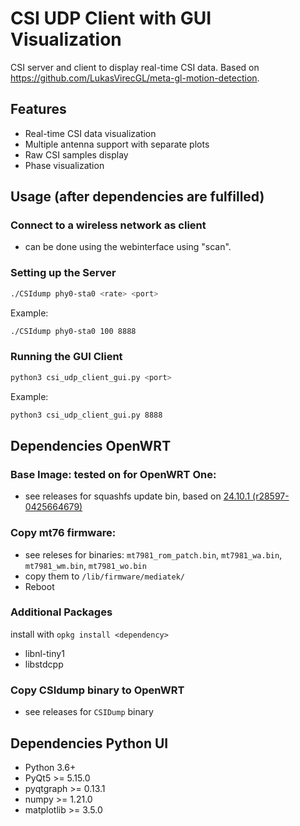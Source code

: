 # CSI UDP Client with GUI Visualization

CSI server and client to display real-time CSI data. Based on https://github.com/LukasVirecGL/meta-gl-motion-detection.

## Features

- Real-time CSI data visualization
- Multiple antenna support with separate plots
- Raw CSI samples display
- Phase visualization

## Usage (after dependencies are fulfilled)

### Connect to a wireless network as client
- can be done using the webinterface using "scan". 

### Setting up the Server

```bash
./CSIdump phy0-sta0 <rate> <port>
```

Example:
```bash
./CSIdump phy0-sta0 100 8888
```

### Running the GUI Client

```bash
python3 csi_udp_client_gui.py <port>
```

Example:
```bash
python3 csi_udp_client_gui.py 8888
```

## Dependencies OpenWRT

### Base Image: tested on for OpenWRT One:
-  see releases for squashfs update bin, based on [24.10.1 (r28597-0425664679)](https://firmware-selector.openwrt.org/?version=24.10.1&target=mediatek%2Ffilogic&id=openwrt_one)

### Copy mt76 firmware:
- see releses for binaries: `mt7981_rom_patch.bin`, `mt7981_wa.bin`, `mt7981_wm.bin`, `mt7981_wo.bin`
- copy them to `/lib/firmware/mediatek/`
- Reboot

### Additional Packages
install with `opkg install <dependency>`
- libnl-tiny1
- libstdcpp

### Copy CSIdump binary to OpenWRT
- see releases for `CSIDump` binary

## Dependencies Python UI

- Python 3.6+
- PyQt5 >= 5.15.0
- pyqtgraph >= 0.13.1
- numpy >= 1.21.0
- matplotlib >= 3.5.0
